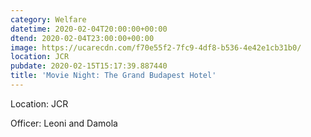 ```yaml
---
category: Welfare
datetime: 2020-02-04T20:00:00+00:00
dtend: 2020-02-04T23:00:00+00:00
image: https://ucarecdn.com/f70e55f2-7fc9-4df8-b536-4e42e1cb31b0/
location: JCR
pubdate: 2020-02-15T15:17:39.887440
title: 'Movie Night: The Grand Budapest Hotel'
---
```

Location: JCR

Officer: Leoni and Damola

